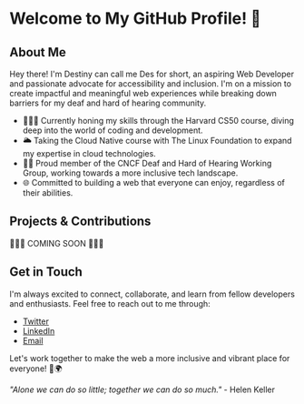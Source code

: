 # Welcome to My GitHub Profile! 👋

## About Me

Hey there! I'm Destiny can call me Des for short, an aspiring Web Developer and passionate advocate for accessibility and inclusion. I'm on a mission to create impactful and meaningful web experiences while breaking down barriers for my deaf and hard of hearing community.

- 👩🏽‍💻 Currently honing my skills through the Harvard CS50 course, diving deep into the world of coding and development.
- 🌥 Taking the Cloud Native course with The Linux Foundation to expand my expertise in cloud technologies.
- 🦻🏼 Proud member of the CNCF Deaf and Hard of Hearing Working Group, working towards a more inclusive tech landscape.
- 🌐 Committed to building a web that everyone can enjoy, regardless of their abilities.

## Projects & Contributions

🚧🚧🚧 COMING SOON 🚧🚧🚧

## Get in Touch

I'm always excited to connect, collaborate, and learn from fellow developers and enthusiasts. Feel free to reach out to me through:

- [Twitter](https://twitter.com/deafveloper)
- [LinkedIn](https://www.linkedin.com/in/destiny-o-connor-28b2a5255/)
- [Email](mailto:destinymoconnor@gmail.com)

Let's work together to make the web a more inclusive and vibrant place for everyone! 🌈🌍

_"Alone we can do so little; together we can do so much."_ - Helen Keller
